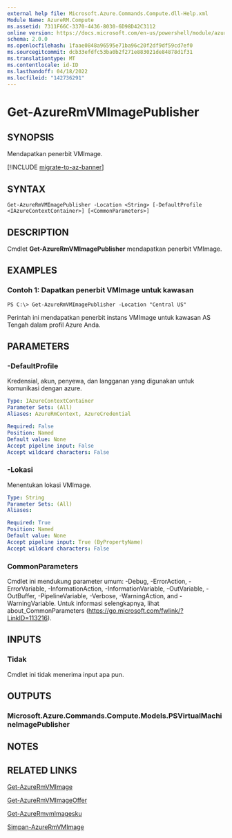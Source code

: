 ```yaml
---
external help file: Microsoft.Azure.Commands.Compute.dll-Help.xml
Module Name: AzureRM.Compute
ms.assetid: 7311F66C-3370-4436-8030-6D98D42C3112
online version: https://docs.microsoft.com/en-us/powershell/module/azurerm.compute/get-azurermvmimagepublisher
schema: 2.0.0
ms.openlocfilehash: 1faae0848a96595e71ba96c20f2df9df59cd7ef0
ms.sourcegitcommit: dcb33efdfc53ba0b2f271e883021de84878d1f31
ms.translationtype: MT
ms.contentlocale: id-ID
ms.lasthandoff: 04/18/2022
ms.locfileid: "142736291"
---
```

# Get-AzureRmVMImagePublisher

## SYNOPSIS
Mendapatkan penerbit VMImage.

[!INCLUDE [migrate-to-az-banner](../../includes/migrate-to-az-banner.md)]

## SYNTAX

```
Get-AzureRmVMImagePublisher -Location <String> [-DefaultProfile <IAzureContextContainer>] [<CommonParameters>]
```

## DESCRIPTION
Cmdlet **Get-AzureRmVMImagePublisher** mendapatkan penerbit VMImage.

## EXAMPLES

### Contoh 1: Dapatkan penerbit VMImage untuk kawasan
```
PS C:\> Get-AzureRmVMImagePublisher -Location "Central US"
```

Perintah ini mendapatkan penerbit instans VMImage untuk kawasan AS Tengah dalam profil Azure Anda.

## PARAMETERS

### -DefaultProfile
Kredensial, akun, penyewa, dan langganan yang digunakan untuk komunikasi dengan azure.

```yaml
Type: IAzureContextContainer
Parameter Sets: (All)
Aliases: AzureRmContext, AzureCredential

Required: False
Position: Named
Default value: None
Accept pipeline input: False
Accept wildcard characters: False
```

### -Lokasi
Menentukan lokasi VMImage.

```yaml
Type: String
Parameter Sets: (All)
Aliases: 

Required: True
Position: Named
Default value: None
Accept pipeline input: True (ByPropertyName)
Accept wildcard characters: False
```

### CommonParameters
Cmdlet ini mendukung parameter umum: -Debug, -ErrorAction, -ErrorVariable, -InformationAction, -InformationVariable, -OutVariable, -OutBuffer, -PipelineVariable, -Verbose, -WarningAction, and -WarningVariable. Untuk informasi selengkapnya, lihat about_CommonParameters (https://go.microsoft.com/fwlink/?LinkID=113216).

## INPUTS

### Tidak
Cmdlet ini tidak menerima input apa pun.

## OUTPUTS

### Microsoft.Azure.Commands.Compute.Models.PSVirtualMachineImagePublisher

## NOTES

## RELATED LINKS

[Get-AzureRmVMImage](./Get-AzureRmVMImage.md)

[Get-AzureRmVMImageOffer](./Get-AzureRmVMImageOffer.md)

[Get-AzureRmvmImagesku](./Get-AzureRmVMImageSku.md)

[Simpan-AzureRmVMImage](./Save-AzureRmVMImage.md)



